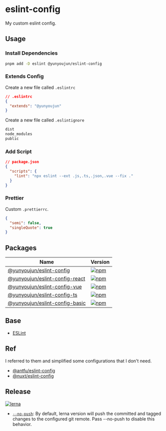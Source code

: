 # eslint-config

My custom eslint config.

## Usage

### Install Dependencies

```bash
pnpm add -D eslint @yunyoujun/eslint-config
```

### Extends Config

Create a new file called `.eslintrc`

```json
// .eslintrc
{
  "extends": "@yunyoujun"
}
```

Create a new file called `.eslintignore`

```txt
dist
node_modules
public
```

### Add Script

```json
// package.json
{
  "scripts": {
    "lint": "npx eslint --ext .js,.ts,.json,.vue --fix ."
  }
}
```

### Prettier

Custom `.prettierrc`.

```json
{
  "semi": false,
  "singleQuote": true
}
```

## Packages

| Name                                               | Version                                                                                                                             |
| -------------------------------------------------- | ----------------------------------------------------------------------------------------------------------------------------------- |
| [@yunyoujun/eslint-config](packages/all/)          | [![npm](https://img.shields.io/npm/v/@yunyoujun/eslint-config)](https://www.npmjs.com/package/@yunyoujun/eslint-config)             |
| [@yunyoujun/eslint-config-react](packages/react/)  | [![npm](https://img.shields.io/npm/v/@yunyoujun/eslint-config-react)](https://www.npmjs.com/package/@yunyoujun/eslint-config-react) |
| [@yunyoujun/eslint-config-vue](packages/vue/)      | [![npm](https://img.shields.io/npm/v/@yunyoujun/eslint-config-vue)](https://www.npmjs.com/package/@yunyoujun/eslint-config-vue)     |
| [@yunyoujun/eslint-config-ts](packages/typescript) | [![npm](https://img.shields.io/npm/v/@yunyoujun/eslint-config-ts)](https://www.npmjs.com/package/@yunyoujun/eslint-config-ts)       |
| [@yunyoujun/eslint-config-basic](packages/basic/)  | [![npm](https://img.shields.io/npm/v/@yunyoujun/eslint-config-basic)](https://www.npmjs.com/package/@yunyoujun/eslint-config-basic) |

## Base

- [ESLint](https://eslint.org/)

## Ref

I referred to them and simplified some configurations that I don't need.

- [@antfu/eslint-config](https://github.com/antfu/eslint-config)
- [@nuxt/eslint-config](https://github.com/nuxt/eslint-config)

## Release

[![lerna](https://img.shields.io/badge/maintained%20with-lerna-cc00ff.svg)](https://lerna.js.org/)

- [`--no-push`](https://github.com/lerna/lerna/tree/main/commands/version#--no-push): By default, lerna version will push the committed and tagged changes to the configured git remote. Pass --no-push to disable this behavior.
